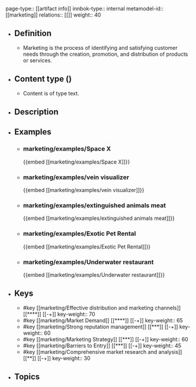 page-type:: [[artifact info]]
innbok-type:: internal
metamodel-id:: [[marketing]]
relations:: [[]]
weight:: 40

- ## Definition
  - Marketing is the process of identifying and satisfying customer needs through the creation, promotion, and distribution of products or services.
- ## Content type ()
  - Content is of type text.
  
- ## Description
- ## Examples
  - ### marketing/examples/Space X
    {{embed [[marketing/examples/Space X]]}}
  - ### marketing/examples/vein visualizer
    {{embed [[marketing/examples/vein visualizer]]}}
  - ### marketing/examples/extinguished animals meat
    {{embed [[marketing/examples/extinguished animals meat]]}}
  - ### marketing/examples/Exotic Pet Rental
    {{embed [[marketing/examples/Exotic Pet Rental]]}}
  - ### marketing/examples/Underwater restaurant
    {{embed [[marketing/examples/Underwater restaurant]]}}
  
- ## Keys
  - #key [[marketing/Effective distribution and marketing channels]] [[****]] [[-+]]
    key-weight:: 70
  - #key [[marketing/Market Demand]] [[****]] [[-+]]
    key-weight:: 65
  - #key [[marketing/Strong reputation management]] [[***]] [[-+]]
    key-weight:: 60
  - #key [[marketing/Marketing Strategy]] [[***]] [[-+]]
    key-weight:: 60
  - #key [[marketing/Barriers to Entry]] [[***]] [[-+]]
    key-weight:: 45
  - #key [[marketing/Comprehensive market research and analysis]] [[**]] [[-+]]
    key-weight:: 30
- ## Topics
  

